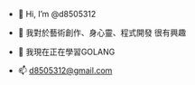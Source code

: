 - 👋 Hi, I’m @d8505312
- 👀 我對於藝術創作、身心靈、程式開發 很有興趣
- 🌱 我現在正在學習GOLANG

- 📫 d8505312@gmail.com

<!---
d8505312/d8505312 is a ✨ special ✨ repository because its `README.md` (this file) appears on your GitHub profile.
You can click the Preview link to take a look at your changes.
--->

